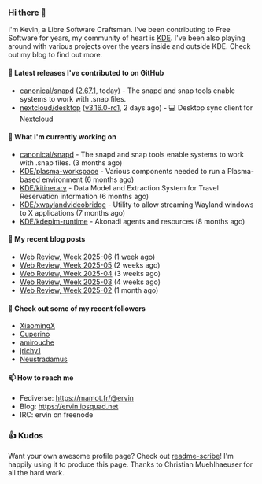 ### Hi there 👋

I'm Kevin, a Libre Software Craftsman. I've been contributing to Free Software for years,
my community of heart is [KDE](https://kde.org). I've been also playing around with various
projects over the years inside and outside KDE. Check out my blog to find out more.

#### 🔭 Latest releases I've contributed to on GitHub

- [canonical/snapd](https://github.com/canonical/snapd) ([2.67.1](https://github.com/canonical/snapd/releases/tag/2.67.1), today) - The snapd and snap tools enable systems to work with .snap files.
- [nextcloud/desktop](https://github.com/nextcloud/desktop) ([v3.16.0-rc1](https://github.com/nextcloud/desktop/releases/tag/v3.16.0-rc1), 2 days ago) - 💻 Desktop sync client for Nextcloud

#### 🌱 What I'm currently working on

- [canonical/snapd](https://github.com/canonical/snapd) - The snapd and snap tools enable systems to work with .snap files. (3 months ago)
- [KDE/plasma-workspace](https://github.com/KDE/plasma-workspace) - Various components needed to run a Plasma-based environment (6 months ago)
- [KDE/kitinerary](https://github.com/KDE/kitinerary) - Data Model and Extraction System for Travel Reservation information (6 months ago)
- [KDE/xwaylandvideobridge](https://github.com/KDE/xwaylandvideobridge) - Utility to allow streaming Wayland windows to X applications (7 months ago)
- [KDE/kdepim-runtime](https://github.com/KDE/kdepim-runtime) - Akonadi agents and resources (8 months ago)

#### 📜 My recent blog posts

- [Web Review, Week 2025-06](https://ervin.ipsquad.net/blog/2025/02/07/web-review-week-2025-06/) (1 week ago)
- [Web Review, Week 2025-05](https://ervin.ipsquad.net/blog/2025/01/31/web-review-week-2025-05/) (2 weeks ago)
- [Web Review, Week 2025-04](https://ervin.ipsquad.net/blog/2025/01/24/web-review-week-2025-04/) (3 weeks ago)
- [Web Review, Week 2025-03](https://ervin.ipsquad.net/blog/2025/01/17/web-review-week-2025-03/) (4 weeks ago)
- [Web Review, Week 2025-02](https://ervin.ipsquad.net/blog/2025/01/10/web-review-week-2025-02/) (1 month ago)

#### 👯 Check out some of my recent followers

- [XiaomingX](https://github.com/XiaomingX)
- [Cuperino](https://github.com/Cuperino)
- [amirouche](https://github.com/amirouche)
- [jrichy1](https://github.com/jrichy1)
- [Neustradamus](https://github.com/Neustradamus)

#### 📫 How to reach me

- Fediverse: https://mamot.fr/@ervin
- Blog: https://ervin.ipsquad.net
- IRC: ervin on freenode

### 👍 Kudos

Want your own awesome profile page? Check out [readme-scribe](https://github.com/muesli/readme-scribe)!
I'm happily using it to produce this page. Thanks to Christian Muehlhaeuser for all the hard work.

